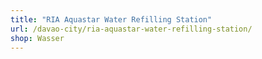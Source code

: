 ```yaml
---
title: "RIA Aquastar Water Refilling Station"
url: /davao-city/ria-aquastar-water-refilling-station/
shop: Wasser
---
```

